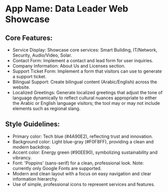 # **App Name**: Data Leader Web Showcase

## Core Features:

- Service Display: Showcase core services: Smart Building, IT/Network, Security, Audio/Video, Solar.
- Contact Form: Implement a contact and lead form for user inquiries.
- Company Information: About Us and Licenses section.
- Support Ticket Form: Implement a form that visitors can use to generate a support ticket.
- Bilingual Support: Create bilingual content (Arabic/English) across the website.
- Localized Greetings: Generate localized greetings that adjust the tone of language dynamically to reflect cultural nuances appropriate to either the Arabic or English language visitors; the tool may or may not include elements such as regional slang.

## Style Guidelines:

- Primary color: Tech blue (#4A90E2), reflecting trust and innovation.
- Background color: Light blue-gray (#F0F8FF), providing a clean and modern backdrop.
- Accent color: Energy green (#90EE90), symbolizing sustainability and vibrancy.
- Font: 'Poppins' (sans-serif) for a clean, professional look. Note: currently only Google Fonts are supported.
- Modern and clean layout with a focus on easy navigation and clear information hierarchy.
- Use of simple, professional icons to represent services and features.